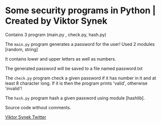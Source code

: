 # Some security programs in Python | Created by Viktor Synek
Contains 3 program (main.py , check.py, hash.py)

The ``main.py`` program generates a password for the user!
Used 2 modules [random, string] 

It contains lower and upper letters as well as numbers.

The generated password will be saved to a file named password.txt 

The ``check.py`` program check a given password if it has number in it and at least 8 character long.
If it is then the program prints 'valid', otherwise 'invalid'!

The ``hash.py`` program hash a given password using module [hashlib].

Source code without comments. 

[Viktor Synek Twitter](https://www.twitter.com/vAnonyms)
